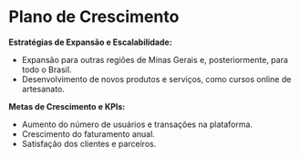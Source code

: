 
# Plano de Crescimento

**Estratégias de Expansão e Escalabilidade:**
- Expansão para outras regiões de Minas Gerais e, posteriormente, para todo o Brasil.
- Desenvolvimento de novos produtos e serviços, como cursos online de artesanato.

**Metas de Crescimento e KPIs:**
- Aumento do número de usuários e transações na plataforma.
- Crescimento do faturamento anual.
- Satisfação dos clientes e parceiros.
